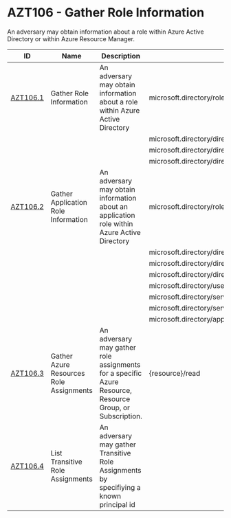 # AZT106 - Gather Role Information

An adversary may obtain information about a role within Azure Active Directory or within Azure Resource Manager.


|ID                           |Name                     |Description                                                                                                                                                        |Action                                      |Resource              |
|-----------------------------|-------------------------|-------------------------------------------------------------------------------------------------------------------------------------------------------------------|--------------------------------------------|----------------------|
|[AZT106.1](AZT106-1.md)      |Gather Role Information  |An adversary may obtain information about a role within Azure Active Directory                                                                                     |microsoft.directory/roleAssignments/standard/read|Azure Active Directory|
|                             |                         |                                                                                                                                                                   |microsoft.directory/directoryRoles/standard/read|                      |
|                             |                         |                                                                                                                                                                   |microsoft.directory/directoryRoles/eligibleMembers/read|                      |
|                             |                         |                                                                                                                                                                   |microsoft.directory/directoryRoles/members/read|                      |
|[AZT106.2](AZT106-2.md)      |Gather Application Role Information|An adversary may obtain information about an application role within Azure Active Directory                                                                        |microsoft.directory/roleAssignments/standard/read|Azure Active Directory|
|                             |                         |                                                                                                                                                                   |microsoft.directory/directoryRoles/standard/read|                      |
|                             |                         |                                                                                                                                                                   |microsoft.directory/directoryRoles/eligibleMembers/read|                      |
|                             |                         |                                                                                                                                                                   |microsoft.directory/directoryRoles/members/read|                      |
|                             |                         |                                                                                                                                                                   |microsoft.directory/users/appRoleAssignments/read|                      |
|                             |                         |                                                                                                                                                                   |microsoft.directory/servicePrincipals/appRoleAssignments/read|                      |
|                             |                         |                                                                                                                                                                   |microsoft.directory/servicePrincipals/appRoleAssignedTo/read|                      |
|                             |                         |                                                                                                                                                                   |microsoft.directory/applications/owners/read|                      |
|[AZT106.3](AZT106-3.md)      |Gather Azure Resources Role Assignments|An adversary may gather role assignments for a specific Azure Resource, Resource Group, or Subscription.                                                                       |{resource}/read|Azure Resources|
|[AZT106.4](AZT106-4.md)      |List Transitive Role Assignments|An adversary may gather Transitive Role Assignments by specifiying a known principal id                                                                     |                                         |Azure Active Directory|
